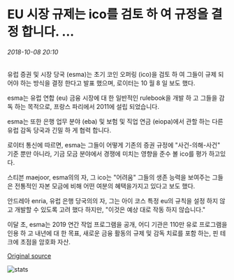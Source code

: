 # EU 시장 규제는 ico를 검토 하 여 규정을 결정 합니다. ...

###### 2018-10-08 20:10

유럽 증권 및 시장 당국 (esma)는 초기 코인 오퍼링 (ico)을 검토 하 여 그들이 규제 되어야 하는 방식을 결정 한다고 발표 했으며, 로이터는 10 월 8 일 보도 했다.

esma는 유럽 연합 (eu) 금융 시장에 대 한 일반적인 rulebook을 개발 하 고 그들을 감독 하는 목적으로, 프랑스 파리에서 2011에 설립 되었습니다.

esma는 또한 은행 업무 분야 (eba) 및 보험 및 직업 연금 (eiopa)에서 관할 하는 다른 유럽 감독 당국과 긴밀 하 게 협력 합니다.

로이터 통신에 따르면, esma는 그들이 어떻게 기존의 증권 규정에 "사건-의해-사건" 기준 뿐만 아니라, 기금 모금 분야에서 경쟁에 미치는 영향을 준수 볼 ico를 평가 하고있다.

스티븐 maejoor, esma의의 자, 그 ico는 "어려움" 그들의 생존 능력을 보여주는 그들은 전통적인 자본 모금에 비해 어떤 여분의 혜택을가지고 있다고 보도 했다.

안드레아 enria, 유럽 은행 당국의의 자, 그는 아이 코스 특정 eu의 규칙을 설정 하지 않고 개발할 수 있도록 고려 했다 하지만, "이것은 예상 대로 작동 하지 않습니다."

이달 초, esma는 2019 연간 작업 프로그램을 공개, 어디 기관은 110만 유로 프로그램을 인용 하 고 내년에 대 한 목표, 새로운 금융 활동의 규제 및 감독 치료를 포함 하는, 핀 테크에 초점을 암호화 자산.

[Original source](https://cointelegraph.com/news/eu-markets-regulator-examines-icos-to-determine-regulations)

![stats](https://c.statcounter.com/11760860/0/a89fa40b/1/ "stats")